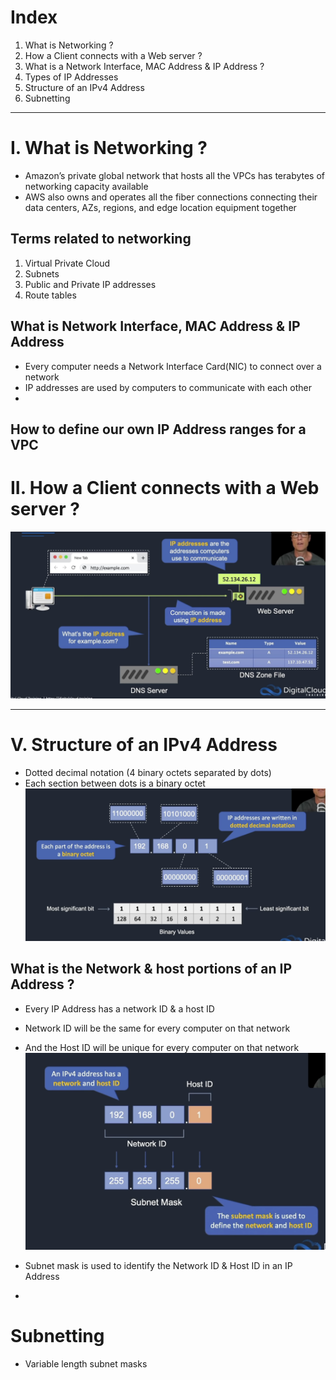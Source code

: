 # Index
1. What is Networking ?
2. How a Client connects with a Web server ?
3. What is a Network Interface, MAC Address & IP Address ?
4. Types of IP Addresses
5. Structure of an IPv4 Address
6. Subnetting
------------------------------------------------------------------------------------------------------------------------------------------------------------------------------------------------------------------------------------------------------------------------------------------------------
# I. What is Networking ?
 - Amazon’s private global network that hosts all the VPCs has terabytes of networking capacity available
 - AWS also owns and operates all the fiber connections connecting their data centers, AZs, regions, and edge location equipment together

## Terms related to networking
1. Virtual Private Cloud 
2. Subnets
3. Public and Private IP addresses
4. Route tables

## What is Network Interface, MAC Address & IP Address
 - Every computer needs a Network Interface Card(NIC) to connect over a network
 - IP addresses are used by computers to communicate with each other
 - 



How to define our own IP Address ranges for a VPC
------------------------------------------------------------------------------------------------------------------------------------------------------------------------------------------------------------------------------------------------------------------------------------------------------
# II. How a Client connects with a Web server ?
![DNS in Internet](../assets/how-website-works.png)

------------------------------------------------------------------------------------------------------------------------------------------------------------------------------------------------------------------------------------------------------------------------------------------------------
# V. Structure of an IPv4 Address
 - Dotted decimal notation (4 binary octets separated by dots)
 - Each section between dots is a binary octet
![IPv4 structure](../assets/ipv4-structure-octets.png)

## What is the Network & host portions of an IP Address ?
 - Every IP Address has a network ID & a host ID
 - Network ID will be the same for every computer on that network
 - And the Host ID will be unique for every computer on that network
![Network & Host ID in an IP Address](../assets/ipv4-networkid-hostid.png) 
 
 - Subnet mask is used to identify the Network ID & Host ID in an IP Address
 - 

# Subnetting
 - Variable length subnet masks































